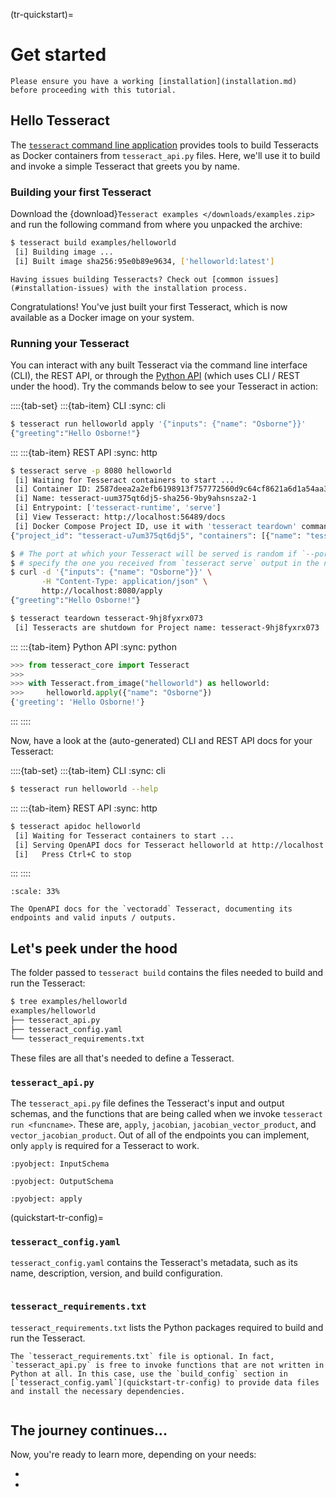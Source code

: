 (tr-quickstart)=
# Get started

```{note}
Please ensure you have a working [installation](installation.md) before proceeding with this tutorial.
```

## Hello Tesseract

The [`tesseract` command line application](../api/tesseract-cli.md) provides tools to build Tesseracts as Docker containers from ``tesseract_api.py`` files. Here, we'll use it to build and invoke a simple Tesseract that greets you by name.

### Building your first Tesseract

Download the {download}`Tesseract examples </downloads/examples.zip>` and run the following command from where you unpacked the archive:

```bash
$ tesseract build examples/helloworld
 [i] Building image ...
 [i] Built image sha256:95e0b89e9634, ['helloworld:latest']
```

```{tip}
Having issues building Tesseracts? Check out [common issues](#installation-issues) with the installation process.
```

Congratulations! You've just built your first Tesseract, which is now available as a Docker image on your system.

### Running your Tesseract

You can interact with any built Tesseract via the command line interface (CLI), the REST API, or through the [Python API](../api/tesseract-api.md) (which uses CLI / REST under the hood). Try the commands below to see your Tesseract in action:

::::{tab-set}
:::{tab-item} CLI
:sync: cli
```bash
$ tesseract run helloworld apply '{"inputs": {"name": "Osborne"}}'
{"greeting":"Hello Osborne!"}
```
:::
:::{tab-item} REST API
:sync: http
```bash
$ tesseract serve -p 8080 helloworld
 [i] Waiting for Tesseract containers to start ...
 [i] Container ID: 2587deea2a2efb6198913f757772560d9c64cf8621a6d1a54aa3333a7b4bcf62
 [i] Name: tesseract-uum375qt6dj5-sha256-9by9ahsnsza2-1
 [i] Entrypoint: ['tesseract-runtime', 'serve']
 [i] View Tesseract: http://localhost:56489/docs
 [i] Docker Compose Project ID, use it with 'tesseract teardown' command: tesseract-u7um375qt6dj5
{"project_id": "tesseract-u7um375qt6dj5", "containers": [{"name": "tesseract-uum375qt6dj5-sha256-9by9ahsnsza2-1", "port": "8080"}]}%

$ # The port at which your Tesseract will be served is random if `--port` is not specified;
$ # specify the one you received from `tesseract serve` output in the next command.
$ curl -d '{"inputs": {"name": "Osborne"}}' \
       -H "Content-Type: application/json" \
       http://localhost:8080/apply
{"greeting":"Hello Osborne!"}

$ tesseract teardown tesseract-9hj8fyxrx073
 [i] Tesseracts are shutdown for Project name: tesseract-9hj8fyxrx073
```
:::
:::{tab-item} Python API
:sync: python
```python
>>> from tesseract_core import Tesseract
>>>
>>> with Tesseract.from_image("helloworld") as helloworld:
>>>     helloworld.apply({"name": "Osborne"})
{'greeting': 'Hello Osborne!'}
```
:::
::::

Now, have a look at the (auto-generated) CLI and REST API docs for your Tesseract:

::::{tab-set}
:::{tab-item} CLI
:sync: cli
```bash
$ tesseract run helloworld --help
```
:::
:::{tab-item} REST API
:sync: http
```bash
$ tesseract apidoc helloworld
 [i] Waiting for Tesseract containers to start ...
 [i] Serving OpenAPI docs for Tesseract helloworld at http://localhost:59569/docs
 [i]   Press Ctrl+C to stop
```
:::
::::

```{figure} /img/apidoc-screenshot.png
:scale: 33%

The OpenAPI docs for the `vectoradd` Tesseract, documenting its endpoints and valid inputs / outputs.
```

## Let's peek under the hood

The folder passed to `tesseract build` contains the files needed to build and run the Tesseract:

```bash
$ tree examples/helloworld
examples/helloworld
├── tesseract_api.py
├── tesseract_config.yaml
└── tesseract_requirements.txt
```

These files are all that's needed to define a Tesseract.

### `tesseract_api.py`

 The `tesseract_api.py` file defines the Tesseract's input and output schemas, and the functions that are being called when we invoke `tesseract run <funcname>`. These are,
 `apply`, `jacobian`, `jacobian_vector_product`, and `vector_jacobian_product`. Out of all of the endpoints you
 can implement, only `apply` is required for a Tesseract to work.

```{literalinclude} ../../../examples/helloworld/tesseract_api.py
:pyobject: InputSchema
```

```{literalinclude} ../../../examples/helloworld/tesseract_api.py
:pyobject: OutputSchema
```

```{literalinclude} ../../../examples/helloworld/tesseract_api.py
:pyobject: apply
```

(quickstart-tr-config)=
### `tesseract_config.yaml`

`tesseract_config.yaml` contains the Tesseract's metadata, such as its name, description, version, and build configuration.

```{literalinclude} ../../../examples/helloworld/tesseract_config.yaml
```

### `tesseract_requirements.txt`

`tesseract_requirements.txt` lists the Python packages required to build and run the Tesseract.

```{note}
The `tesseract_requirements.txt` file is optional. In fact, `tesseract_api.py` is free to invoke functions that are not written in Python at all. In this case, use the `build_config` section in [`tesseract_config.yaml`](quickstart-tr-config) to provide data files and install the necessary dependencies.
```

```{literalinclude} ../../../examples/helloworld/tesseract_requirements.txt
```


## The journey continues...

Now, you're ready to learn more, depending on your needs:

- [](../creating-tesseracts/create.md)
- [](../using-tesseracts/use.md)
